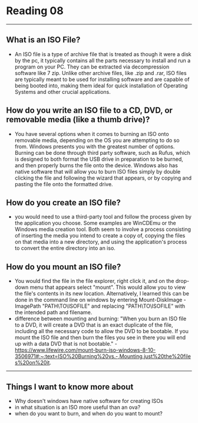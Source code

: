 # Reading 08
---
## What is an ISO File?
- An ISO file is a type of archive file that is treated as though it were a disk by the pc, it typically contains all the parts necessary to install and run a program on your PC. They can be extracted via decompression software like 7 zip. Unlike other archive files, like .zip and .rar, ISO files are typically meant to be used for installing software and are capable of being booted into, making them ideal for quick installation of Operating Systems and other crucial applications.
## How do you write an ISO file to a CD, DVD, or removable media (like a thumb drive)?
- You have several options when it comes to burning an ISO onto removable media, depending on the OS you are attempting to do so from. Windows presents you with the greatest number of options. Burning can be done through third party software, such as Rufus, which is designed to both format the USB drive in preparation to be burned, and then properly burns the file onto the device. Windows also has native software that will allow you to burn ISO files simply by double clicking the file and following the wizard that appears, or by copying and pasting the file onto the formatted drive.
## How do you create an ISO file?
- you would need to use a third-party tool and follow the process given by the application you choose. Some examples are WinCDEmu or the Windows media creation tool. Both seem to involve a process consisting of inserting the media you intend to create a copy of, copying the files on that media into a new directory, and using the application's process to convert the entire directory into an iso.
## How do you mount an ISO file?
- You would find the file in the file explorer, right click it, and on the drop-down menu that appears select "mount". This would allow you to view the file's contents in its new location. Alternatively, I learned this can be done in the command line on windows by entering Mount-DiskImage -ImagePath "PATH\TO\ISOFILE" and replacing "PATH\TO\ISOFILE" with the intended path and filename.
- difference between mounting and burning: "When you burn an ISO file to a DVD, it will create a DVD that is an exact duplicate of the file, including all the necessary code to allow the DVD to be bootable. If you mount the ISO file and then burn the files you see in there you will end up with a data DVD that is not bootable." - https://www.lifewire.com/mount-burn-iso-windows-8-10-3506971#:~:text=ISO%20Burning%20vs.-,Mounting,just%20the%20files%20on%20it.
--- 
## Things I want to know more about
- Why doesn't windows have native software for creating ISOs
- in what situation is an ISO more useful than an ova?
- when do you want to burn, and when do you want to mount?